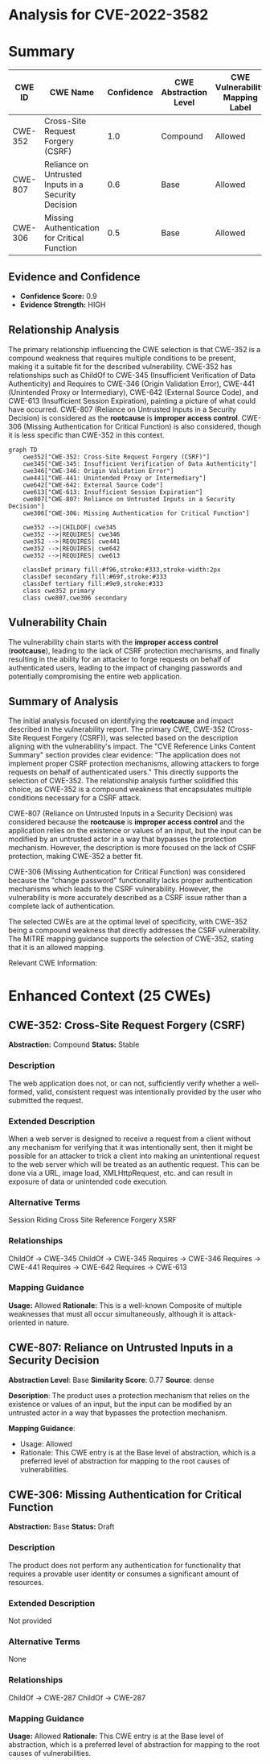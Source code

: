 # Analysis for CVE-2022-3582

# Summary
| CWE ID | CWE Name | Confidence | CWE Abstraction Level | CWE Vulnerability Mapping Label | CWE-Vulnerability Mapping Notes |
|---|---|---|---|---|---|
| CWE-352 | Cross-Site Request Forgery (CSRF) | 1.0 | Compound | Allowed | Primary CWE |
| CWE-807 | Reliance on Untrusted Inputs in a Security Decision | 0.6 | Base | Allowed | Secondary Candidate |
| CWE-306 | Missing Authentication for Critical Function | 0.5 | Base | Allowed | Secondary Candidate |

## Evidence and Confidence

*   **Confidence Score:** 0.9
*   **Evidence Strength:** HIGH

## Relationship Analysis
The primary relationship influencing the CWE selection is that CWE-352 is a compound weakness that requires multiple conditions to be present, making it a suitable fit for the described vulnerability. CWE-352 has relationships such as ChildOf to CWE-345 (Insufficient Verification of Data Authenticity) and Requires to CWE-346 (Origin Validation Error), CWE-441 (Unintended Proxy or Intermediary), CWE-642 (External Source Code), and CWE-613 (Insufficient Session Expiration), painting a picture of what could have occurred. CWE-807 (Reliance on Untrusted Inputs in a Security Decision) is considered as the **rootcause** is **improper access control**. CWE-306 (Missing Authentication for Critical Function) is also considered, though it is less specific than CWE-352 in this context.

```mermaid
graph TD
    cwe352["CWE-352: Cross-Site Request Forgery (CSRF)"]
    cwe345["CWE-345: Insufficient Verification of Data Authenticity"]
    cwe346["CWE-346: Origin Validation Error"]
    cwe441["CWE-441: Unintended Proxy or Intermediary"]
    cwe642["CWE-642: External Source Code"]
    cwe613["CWE-613: Insufficient Session Expiration"]
    cwe807["CWE-807: Reliance on Untrusted Inputs in a Security Decision"]
    cwe306["CWE-306: Missing Authentication for Critical Function"]
    
    cwe352 -->|CHILDOF| cwe345
    cwe352 -->|REQUIRES| cwe346
    cwe352 -->|REQUIRES| cwe441
    cwe352 -->|REQUIRES| cwe642
    cwe352 -->|REQUIRES| cwe613
    
    classDef primary fill:#f96,stroke:#333,stroke-width:2px
    classDef secondary fill:#69f,stroke:#333
    classDef tertiary fill:#9e9,stroke:#333
    class cwe352 primary
    class cwe807,cwe306 secondary
```

## Vulnerability Chain
The vulnerability chain starts with the **improper access control** (**rootcause**), leading to the lack of CSRF protection mechanisms, and finally resulting in the ability for an attacker to forge requests on behalf of authenticated users, leading to the impact of changing passwords and potentially compromising the entire web application.

## Summary of Analysis
The initial analysis focused on identifying the **rootcause** and impact described in the vulnerability report. The primary CWE, CWE-352 (Cross-Site Request Forgery (CSRF)), was selected based on the description aligning with the vulnerability's impact. The "CVE Reference Links Content Summary" section provides clear evidence: "The application does not implement proper CSRF protection mechanisms, allowing attackers to forge requests on behalf of authenticated users." This directly supports the selection of CWE-352. The relationship analysis further solidified this choice, as CWE-352 is a compound weakness that encapsulates multiple conditions necessary for a CSRF attack.

CWE-807 (Reliance on Untrusted Inputs in a Security Decision) was considered because the **rootcause** is **improper access control** and the application relies on the existence or values of an input, but the input can be modified by an untrusted actor in a way that bypasses the protection mechanism. However, the description is more focused on the lack of CSRF protection, making CWE-352 a better fit.

CWE-306 (Missing Authentication for Critical Function) was considered because the "change password" functionality lacks proper authentication mechanisms which leads to the CSRF vulnerability. However, the vulnerability is more accurately described as a CSRF issue rather than a complete lack of authentication.

The selected CWEs are at the optimal level of specificity, with CWE-352 being a compound weakness that directly addresses the CSRF vulnerability. The MITRE mapping guidance supports the selection of CWE-352, stating that it is an allowed mapping.

Relevant CWE Information:

# Enhanced Context (25 CWEs)

## CWE-352: Cross-Site Request Forgery (CSRF)
**Abstraction:** Compound
**Status:** Stable

### Description
The web application does not, or can not, sufficiently verify whether a well-formed, valid, consistent request was intentionally provided by the user who submitted the request.

### Extended Description
When a web server is designed to receive a request from a client without any mechanism for verifying that it was intentionally sent, then it might be possible for an attacker to trick a client into making an unintentional request to the web server which will be treated as an authentic request. This can be done via a URL, image load, XMLHttpRequest, etc. and can result in exposure of data or unintended code execution.

### Alternative Terms
Session Riding
Cross Site Reference Forgery
XSRF

### Relationships
ChildOf -> CWE-345
ChildOf -> CWE-345
Requires -> CWE-346
Requires -> CWE-441
Requires -> CWE-642
Requires -> CWE-613

### Mapping Guidance
**Usage:** Allowed
**Rationale:** This is a well-known Composite of multiple weaknesses that must all occur simultaneously, although it is attack-oriented in nature.

## CWE-807: Reliance on Untrusted Inputs in a Security Decision
**Abstraction Level**: Base
**Similarity Score**: 0.77
**Source**: dense

**Description**:
The product uses a protection mechanism that relies on the existence or values of an input, but the input can be modified by an untrusted actor in a way that bypasses the protection mechanism.

**Mapping Guidance**:
- Usage: Allowed
- Rationale: This CWE entry is at the Base level of abstraction, which is a preferred level of abstraction for mapping to the root causes of vulnerabilities.

## CWE-306: Missing Authentication for Critical Function
**Abstraction:** Base
**Status:** Draft

### Description
The product does not perform any authentication for functionality that requires a provable user identity or consumes a significant amount of resources.

### Extended Description
Not provided

### Alternative Terms
None

### Relationships
ChildOf -> CWE-287
ChildOf -> CWE-287

### Mapping Guidance
**Usage:** Allowed
**Rationale:** This CWE entry is at the Base level of abstraction, which is a preferred level of abstraction for mapping to the root causes of vulnerabilities.